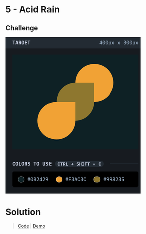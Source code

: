 # 5 - Acid Rain

## Challenge
![Acid Rain](./acid-rain.png)

# Solution
> [Code](https://github.com/npranto/cssbattle/tree/main/battle-1/acid-rain/index.html) |
> [Demo](https://npranto.github.io/cssbattle/battle-1/acid-rain/)
